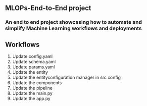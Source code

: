 ## MLOPs-End-to-End project

### An end to end project showcasing how to  automate and simplify Machine Learning workflows and deployments

## Workflows

1. Update config.yaml
2. Update schema.yaml
3. Update params.yaml
4. Update the entity
5. Update the entityconfiguration manager in src config
6. Update the components
7. Update the pipeline
8. Update the main.py
9. Update the app.py